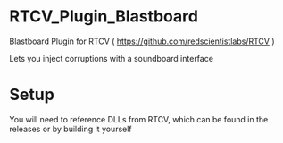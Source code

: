 # RTCV_Plugin_Blastboard
Blastboard Plugin for RTCV ( https://github.com/redscientistlabs/RTCV )

Lets you inject corruptions with a soundboard interface

# Setup
You will need to reference DLLs from RTCV, which can be found in the releases or by building it yourself
